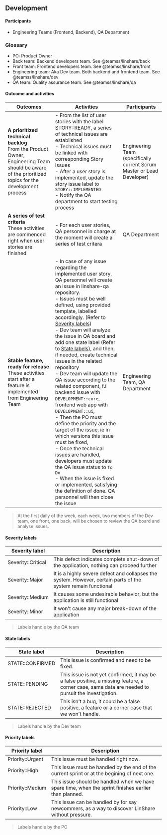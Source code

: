 ## Development

#### Participants

- Engineering Teams (Frontend, Backend), QA Department

### Glossary

- PO: Product Owner
- Back team:   Backend developers team.        See @teamss/linshare/back
- Front team:  Frontend developers team.       See @teamss/linshare/front
- Engineering team: Aka Dev team. Both backend and frontend team. See @teamss/linshare/dev
- QA team:     Quality assurance team.         See @teamss/linshare/qa


#### Outcome and activities

| Outcomes | Activities | Participants |
|----------|------------|--------------|
| **A prioritized technical backlog** <br/> From the Product Owner, Engineering Team should be aware of the prioritized topics for the development process | - From the list of user stories with the label STORY::READY, a series of technical issues are established <br/> - Technical issues must be linked with corresponding Story issues <br/> - After a user story is implemented, update the story issue label to `STORY::IMPLEMENTED` <br/> - Notify the QA department to start testing process | Engineering Team (specifically current Scrum Master or Lead Developer) |
| **A series of test criteria** <br/> These activities are commenced right when user stories are finished | - For each user stories, QA personnel in charge at the moment will create a series of test critera | QA Department |
| **Stable feature, ready for release** <br/> These activities start after a feature is implemented from Engineering Team | - In case of any issue regarding the implemented user story, QA personnel will create an issue in linshare-qa repository. <br/> - Issues must be well defined, using provided template, labelled accordingly. (Refer to [Severity labels](##severity-labels)) <br/> - Dev team  will analyze the issue in QA board and add one state label (Refer to [State labels](##state-labels)), and then, if needed, create technical issues in the related repository <br/> - Dev team will update the QA issue according to the related component, f.i backend issue with `DEVELOPMENT::core`, frontend web app with `DEVELOPMENT::ui`, <br/> - Then the PO must define the priority and the target of the issue, ie in which versions this issue must be fixed, <br/> - Once the technical issues are handled, developers must update the QA issue status to `To Do` <br/> - When the issue is fixed or implemented, satisfying the definition of done. QA personnel will then close the issue | Engineering Team, QA Department |


> At the first daily of the week, each week, two members of the Dev team, one front, one back, will be chosen to review the QA board and analyse issues.


#### Severity labels

| Severity label | Description |
|----------------|-------------|
| Severity::Critical | This defect indicates complete shut-down of the application, nothing can proceed further |
| Severity::Major | It is a highly severe defect and collapses the system. However, certain parts of the system remain functional |
| Severity::Medium | It causes some undesirable behavior, but the application is still functional |
| Severity::Minor | It won't cause any major break-down of the application |

> Labels handle by the QA team

#### State labels

| State label | Description |
|----------------|-------------|
| STATE::CONFIRMED | This issue is confirmed and need to be fixed.|
| STATE::PENDING | This issue is not yet confirmed, it may be a false positive, a missing feature, a corner case, same data are needed to pursuit the investigation. |
| STATE::REJECTED | This isn't a bug, it could be a false positive, a feature or a corner case that we won't handle. |

> Labels handle by the Dev team

#### Priority labels

| Priority label | Description |
|----------------|-------------|
| Priority::Urgent | This issue must be handled right now.|
| Priority::High | This issue must be handled by the end of the current sprint or at the begining of next one. |
| Priority::Medium | This issue should be handled when we have spare time, when the sprint finishes earlier than planned.|
| Priority::Low | This issue can be handled by for say newcommers, as a way to discover LinShare without pressure. |

> Labels handle by the PO
